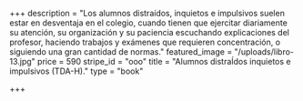 +++
description = "Los alumnos distraídos, inquietos e impulsivos suelen estar en desventaja en el colegio, cuando tienen que ejercitar diariamente su atención, su organización y su paciencia escuchando explicaciones del profesor, haciendo trabajos y exámenes que requieren concentración, o siguiendo una gran cantidad de normas."
featured_image = "/uploads/libro-13.jpg"
price = 590
stripe_id = "ooo"
title = "Alumnos distraÍdos inquietos e impulsivos (TDA-H)."
type = "book"

+++
